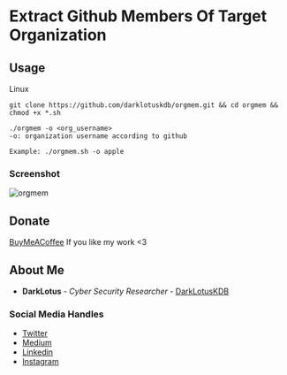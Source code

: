 # Extract Github Members Of Target Organization


## Usage

Linux

```
git clone https://github.com/darklotuskdb/orgmem.git && cd orgmem && chmod +x *.sh 
```
```
./orgmem -o <org_username>
-o: organization username according to github

Example: ./orgmem.sh -o apple
```

### Screenshot
![orgmem](https://user-images.githubusercontent.com/29382875/154570765-4c003918-2717-4b48-a560-ddfbc7d69cdf.png)

## Donate
[BuyMeACoffee](https://www.buymeacoffee.com/darklotus) If you like my work <3

## About Me

* **DarkLotus** - *Cyber Security Researcher* - [DarkLotusKDB](https://github.com/darklotuskdb)

### Social Media Handles
* [Twitter](https://twitter.com/darklotuskdb)
* [Medium](https://medium.com/@darklotus)
* [Linkedin](https://www.linkedin.com/in/kamaldeepbhati/)
* [Instagram](https://www.instagram.com/kamaldeepbhati/)
